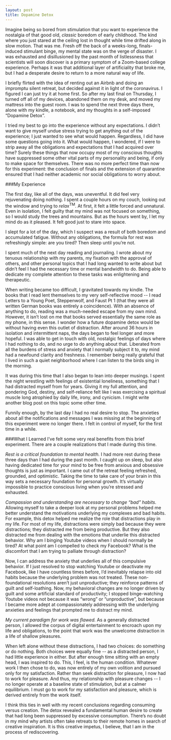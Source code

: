 ```yaml
---
layout: post
title: Dopamine Detox
---
```

Imagine being so bored from stimulation that you want to experience the nostalgia of that good old, *classic* boredom of early childhood. The kind where you just stared at the ceiling lost in thought while time drifted along in slow motion. That was me. Fresh off the back of a weeks-long, finals-induced stimulant binge, my mental state was on the verge of disaster. I was exhausted and disillusioned by the past month of listlessness that scientists will soon discover is a primary symptom of a Zoom-based college experience. Perhaps it was that additional layer of artificiality that broke me, but I had a desperate desire to return to a more natural way of life.

I briefly flirted with the idea of renting out an Airbnb and doing an impromptu silent retreat, but decided against it in light of the coronavirus. I figured I can just try it at home first. So after my last final on Thursday, I turned off all of my devices, abandoned them on my desk, and moved my mattress into the guest room. I was to spend the next three days there, alone with my kindle, a notebook, and my thoughts in a self-imposed “Dopamine Detox”.

I tried my best to go into the experience without any expectations. I didn’t want to give myself undue stress trying to get anything out of the experience; I just wanted to see what would happen. Regardless, I did have some questions going into it. What would happen, I wondered, if I were to strip away all the obligations and expectations that I had acquired over time? Surely these things that now occupy most of my conscious thoughts have suppressed some other vital parts of my personality and being, if only to make space for themselves. There was no more perfect time than now for this experiment: the conclusion of finals and the extension of quarantine ensured that I had neither academic nor social obligations to worry about.

###My Experience

The first day, like all of the days, was uneventful. It did feel very rejuvenating doing nothing. I spent a couple hours on my couch, looking out the window and trying to *relax*<sup>TM</sup>. At first, it felt a little forced and unnatural. Even in isolation, I felt guilty that my mind was not focused on something, so I would study the trees and mountains. But as the hours went by, I let my mind do as it pleased. It felt good just to stare into space. 

I slept for a lot of the day, which I suspect was a result of both boredom and accumulated fatigue. Without any obligations, the formula for rest was refreshingly simple: are you tired? Then sleep until you’re not.

I spent much of the next day reading and journaling. I wrote about my tenuous relationship with my parents, my fixation with the approval of others, and other personal topics that I had long wanted to write about but didn’t feel I had the necessary time or mental bandwidth to do. Being able to dedicate my complete attention to these tasks was enlightening and therapeutic.

When writing became too difficult, I gravitated towards my kindle. The books that I read lent themselves to my very self-reflective mood -- I read Letters to a Young Poet, Steppenwolf, and Faust Pt 1 (that they were all written German books was entirely a coincidence). With an absence of anything to do, reading was a much-needed escape from my own mind. However, it isn’t lost on me that books served essentially the same role as my phone, in this sense. I wonder how a future dopamine detox would be without having even this outlet of distraction.
After around 36 hours in isolation and intermittent naps, the days began to feel longer and more hopeful. I was able to get in touch with old, nostalgic feelings of days where I had nothing to do, and no urge to do anything about that. Liberated from all the burdens of stress and anxiety that I normally subject it to, my mind had a newfound clarity and freshness. I remember being really grateful that I lived in such a quiet neighborhood where I can listen to the birds sing in the morning. 

It was during this time that I also began to lean into deeper musings. I spent the night wrestling with feelings of existential loneliness, something that I had distracted myself from for years. Giving it my full attention, and pondering God, destiny, and self-reliance felt like I was exercising a spiritual muscle long atrophied by daily life, irony, and cynicism. I might write another blog post on this topic some other time.

Funnily enough, by the last day I had no real desire to stop. The anxieties about all the notifications and messages I was missing at the beginning of this experiment were no longer there. I felt in control of myself, for the first time in a while.

###What I Learned
I’ve felt some very real benefits from this brief experiment. There are a couple realizations that I made during this time.

*Rest is a critical foundation to mental health.* I had more rest during these three days than I had during the past month. I caught up on sleep, but also having dedicated time for your mind to be free from anxious and obsessive thoughts is just as important. I came out of the retreat feeling refreshed, grounded, and optimistic. Taking the time to take care of your brain in this way sets a necessary foundation for personal growth. It’s virtually impossible to practice conscious living when you’re stressed and exhausted. 

*Compassion and understanding are necessary to change “bad” habits.* Allowing myself to take a deeper look at my personal problems helped me better understand the motivations underlying my complexes and bad habits. For example, this detox helped me realize the role that distractions play in my life. For most of my life, distractions were simply bad because they were distractions; they distracted me from being productive. But they also distracted me from dealing with the emotions that underlie this distracted behavior. Why am I binging Youtube videos when I should normally be tired? At what point am I compelled to check my Facebook? What is the discomfort that I am trying to palliate through distraction?

Now, I can address the anxiety that underlies all of this compulsive behavior. If I just resolved to stop watching Youtube or deactivate my Facebook, like I have countless times before, I’d inevitably relapse into old habits because the underlying problem was not treated. These non-foundational resolutions aren’t just unproductive; they reinforce patterns of guilt and self-loathing. Now, my behavioral changes are no longer driven by guilt and some artificial standard of productivity; I stopped binge-watching Youtube videos not because it was “wrong” or “unproductive”, but because I became more adept at compassionately addressing with the underlying anxieties and feelings that prompted me to distract my mind.

*My current paradigm for work was flawed.* As a generally distracted person, I allowed the corpus of digital entertainment to encroach upon my life and obligations, to the point that work was the unwelcome distraction in a life of shallow pleasures.

When left alone without these distractions, I had two choices: do something or do nothing. Both choices were equally fine -- as a distracted person, I had little experience in either. But after enough time sitting with an empty head, I was inspired to do. This, I feel, is the human condition. Whatever work I then chose to do, was now entirely of my own volition and pursued only for my satisfaction. Rather than seek distraction for pleasure, I now had to work for pleasure. And thus, my relationship with pleasure changes -- I no longer operate at a baseline state of stimulation, but at a calmer equilibrium. I must go to work for my satisfaction and pleasure, which is derived entirely from the work itself.

I think this ties in well with my recent conclusions regarding consuming versus creation. The detox revealed a fundamental human desire to create that had long been suppressed by excessive consumption. There’s no doubt in my mind why artists often take retreats to their remote homes in search of creative inspiration. It is this creative impetus, I believe, that I am in the process of rediscovering.
 
